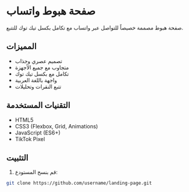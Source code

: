 # صفحة هبوط واتساب

صفحة هبوط مصممة خصيصاً للتواصل عبر واتساب مع تكامل بكسل تيك توك للتتبع.

## المميزات

- تصميم عصري وجذاب
- متجاوب مع جميع الأجهزة
- تكامل مع بكسل تيك توك
- واجهة باللغة العربية
- تتبع النقرات وتحليلات

## التقنيات المستخدمة

- HTML5
- CSS3 (Flexbox, Grid, Animations)
- JavaScript (ES6+)
- TikTok Pixel

## التثبيت

1. قم بنسخ المستودع:
```bash
git clone https://github.com/username/landing-page.git
